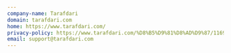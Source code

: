 ```yaml
---
company-name: Tarafdari
domain: tarafdari.com
home: https://www.tarafdari.com/
privacy-policy: https://www.tarafdari.com/%D8%B5%D9%81%D8%AD%D9%87/116937/%D9%85%D8%B1%D8%A7%D9%85%D9%86%D8%A7%D9%85%D9%87
email: support@tarafdari.com
---
```




